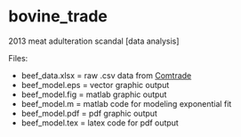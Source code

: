 # bovine_trade
2013 meat adulteration scandal [data analysis]

Files:
* beef_data.xlsx = raw .csv data from [Comtrade](http://comtrade.un.org/)
* beef_model.eps = vector graphic output
* beef_model.fig = matlab graphic output
* beef_model.m = matlab code for modeling exponential fit
* beef_model.pdf = pdf graphic output
* beef_model.tex = latex code for pdf output

